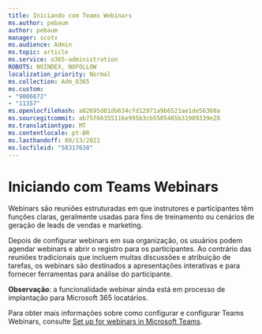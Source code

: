 ```yaml
---
title: Iniciando com Teams Webinars
ms.author: pebaum
author: pebaum
manager: scotv
ms.audience: Admin
ms.topic: article
ms.service: o365-administration
ROBOTS: NOINDEX, NOFOLLOW
localization_priority: Normal
ms.collection: Adm_O365
ms.custom:
- "9006672"
- "11357"
ms.openlocfilehash: a82695d81db634cfd12971a9b6521ae1de56360a
ms.sourcegitcommit: ab75f66355116e995b3cb5505465b31989339e28
ms.translationtype: MT
ms.contentlocale: pt-BR
ms.lasthandoff: 08/13/2021
ms.locfileid: "58317638"
---
```

# <a name="getting-started-with-teams-webinars"></a>Iniciando com Teams Webinars

Webinars são reuniões estruturadas em que instrutores e participantes têm funções claras, geralmente usadas para fins de treinamento ou cenários de geração de leads de vendas e marketing.

Depois de configurar webinars em sua organização, os usuários podem agendar webinars e abrir o registro para os participantes. Ao contrário das reuniões tradicionais que incluem muitas discussões e atribuição de tarefas, os webinars são destinados a apresentações interativas e para fornecer ferramentas para análise do participante.

**Observação**: a funcionalidade webinar ainda está em processo de implantação para Microsoft 365 locatários. 

Para obter mais informações sobre como configurar e configurar Teams Webinars, consulte [Set up for webinars in Microsoft Teams](https://docs.microsoft.com/microsoftteams/set-up-webinars).